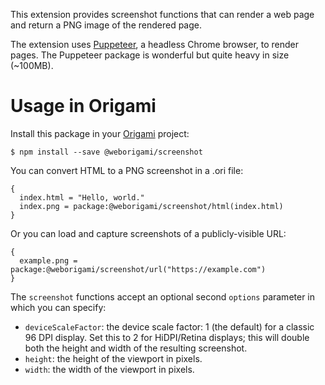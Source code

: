 This extension provides screenshot functions that can render a web page and return a PNG image of the rendered page.

The extension uses [Puppeteer](https://pptr.dev/), a headless Chrome browser, to render pages. The Puppeteer package is wonderful but quite heavy in size (~100MB).

# Usage in Origami

Install this package in your [Origami](https://weborigami.org) project:

```console
$ npm install --save @weborigami/screenshot
```

You can convert HTML to a PNG screenshot in a .ori file:

```
{
  index.html = "Hello, world."
  index.png = package:@weborigami/screenshot/html(index.html)
}
```

Or you can load and capture screenshots of a publicly-visible URL:

```
{
  example.png = package:@weborigami/screenshot/url("https://example.com")
}
```

The `screenshot` functions accept an optional second `options` parameter in which you can specify:

- `deviceScaleFactor`: the device scale factor: 1 (the default) for a classic 96 DPI display. Set this to 2 for HiDPI/Retina displays; this will double both the height and width of the resulting screenshot.
- `height`: the height of the viewport in pixels.
- `width`: the width of the viewport in pixels.
